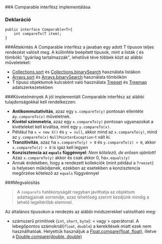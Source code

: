 ##A Comparable interfész implementálása

### Deklaráció
```
public interface Comparable<T>{
    int compareTo(T item);
}
```
###Áttekintés
A Comparable interfész a javaban egy adott T típuson teljes rendezést valósít meg. A különféle beépített típusok, mint a listák ( és tömbök) "gyárilag tartalmazzák", lehetővé téve többek közt az alábbi műveleteket:

*  [Collections.sort](http://docs.oracle.com/javase/7/docs/api/java/util/Collections.html#sort(java.util.List) "rendezés") és [Collections.binarySearch](http://docs.oracle.com/javase/7/docs/api/java/util/Collections.html#binarySearch(java.util.List,%20T) "bináris keresés") használata listákon
*  [Arrays.sort](http://docs.oracle.com/javase/7/docs/api/java/util/Arrays.html#sort(byte[]) "rendezés") és [Arrays.binarySearch](http://docs.oracle.com/javase/7/docs/api/java/util/Arrays.html#binarySearch(byte[],%20byte) "bináris keresés") használata tömbökön
*  T típusú objektumok kulcsként való használata [Treeset](http://docs.oracle.com/javase/7/docs/api/java/util/TreeSet.html "treeset") és [Treemap](http://docs.oracle.com/javase/7/docs/api/java/util/TreeMap.html "treemap") adatszerkezetekben

###Követelmények
A jól implementált Comparable interfész az alábbi tulajdonságokkal kell rendelkezzen:
*  **Antikommutativitás**, azaz egy `x.compareTo(y)` pontosan ellentéte a`y.compareTo(x)` műveletnek.
*  **Kivétel szimmetria**, azaz egy `x.compareTo(y)` pontosan ugyanazokat a kivételeket kell kiváltsa, mint egy `y.compareTo(x)`.
  * Például ha `x = new X()` és `y = null`, akkor mind az `x.compareTo(y)`, mind az `y.compareTo(x)` `NullPointerException`-t vált ki.
*  **Tranzitivitás**, azaz ha `x.compareTo(y) > 0` és `y.compareTo(z) > 0`, akkor `x.compareTo(z) > 0` is igaz kell legyen
*  **Konzisztencia az `equals` függénnyel**: *Nem kötelező, de erősen ajánlott!* Azaz `x.compareTo(y)` akkor és csak akkor 0, ha`x.equals(y)`
  * Annak érdekében, hogy a rendezett kollekciók (mint például a `Treeset`) is helyesen működjenek, ezekben az esetekben a konzisztencia megőrzése kötelező az `equals` függvénnyel

###Megvalósítás
> A `compareTo` hatékonyságát nagyban javíthatja az objektum adattagjainak sorrendje, azaz lehetőség szerint kezdjünk mindig a lehető legeltérőbb elemmel.

Az általános típusokon a rendezés az alábbi módszerekkel valósítható meg:
*  számszerű primitívek (`int`, `short`, `byte`): < vagy > operátorral. A lebegőpontos számoknál(`float`, `double`) a kerekítések miatt ezek nem használhatóak. Helyettük használjuk a [Float.compare(float, float)](http://docs.oracle.com/javase/7/docs/api/java/lang/Float.html#compare(float,%20float) "Float összehasonlítás"), illetve a [Double.compare(double, double)](http://docs.oracle.com/javase/7/docs/api/java/lang/Double.html#compare(double,%20double) "Float összehasonlítás")
